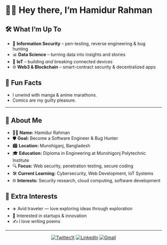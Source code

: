 # 🙋‍♂️ Hey there, I’m **Hamidur Rahman**


## 🛠️ What I’m Up To

* 🔐 **Information Security** – pen-testing, reverse engineering & bug hunting
* 📊 **Data Science** – turning data into insights and stories
* 🔌 **IoT** – building *and* breaking connected devices
* 🌐 **Web3 & Blockchain** – smart-contract security & decentralized apps

## 🌟 Fun Facts

* I unwind with manga & anime marathons.
* Comics are my guilty pleasure.

---

## 📇 About Me

* 👨‍💻 **Name:** Hamidur Rahman
* 🛡️ **Goal:** Become a Software Engineer & Bug Hunter
* 🏙️ **Location:** Munshiganj, Bangladesh
* 🎓 **Education:** Diploma in Engineering at Munshigonj Polytechnic Institute
* 🔍 **Focus:** Web security, penetration testing, secure coding
* 🛠️ **Current Learning:** Cybersecurity, Web Development, IoT Systems
* 🌐 **Interests:** Security research, cloud computing, software development

## 🧭 Extra Interests

* ✈️ Avid traveler — love exploring ideas through exploration
* 🚀 Interested in startups & innovation
* ✍️ I love writing poems

---

<div align="center">

[![Twitter/X](https://skillicons.dev/icons?i=twitter)](https://twitter.com/hamidur0x)
[![LinkedIn](https://skillicons.dev/icons?i=linkedin)](https://www.linkedin.com/in/hamidur0x/)
[![Gmail](https://skillicons.dev/icons?i=gmail)]((https://mail.google.com/mail/u/0/#inbox?compose=GTvVlcSDZqbVGNgMvqmsWsJFrKkSWzJFsxTSnFMDHrWVrcqghtHTFHcBCqfdKsPRmKsngzsqpCPsx))

</div>
